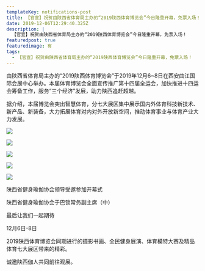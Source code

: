 ```yaml
---
templateKey: notifications-post
title: 【官宣】祝贺由陕西省体育局主办的“2019陕西体育博览会”今日隆重开幕，免票入场！
date: 2019-12-06T12:29:40.325Z
description: |
  【官宣】祝贺由陕西省体育局主办的“2019陕西体育博览会”今日隆重开幕，免票入场！
featuredpost: true
featuredimage: 有
tags:
  - 【官宣】祝贺由陕西省体育局主办的“2019陕西体育博览会”今日隆重开幕，免票入场！
---
```



​ 由陕西省体育局主办的“2019陕西体育博览会”于2019年12月6~8日在西安曲江国际会展中心举办。本届体育博览会全面宣传推广第十四届全运会，加快推进十四运会筹备工作，服务“三个经济”发展，助力陕西追赶超越。
  
​ 据介绍，本届博览会突出智慧体育，分七大展区集中展示国内外体育科技新技术、新产品、新装备，大力拓展体育对内对外开放新空间，推动体育事业与体育产业大力发展。

![](https://demotry.oss-cn-beijing.aliyuncs.com/%E3%80%90%E5%AE%98%E5%AE%A3%E3%80%91%E7%A5%9D%E8%B4%BA%E7%94%B1%E9%99%95%E8%A5%BF%E7%9C%81%E4%BD%93%E8%82%B2%E5%B1%80%E4%B8%BB%E5%8A%9E%E7%9A%84%E2%80%9C2019%E9%99%95%E8%A5%BF%E4%BD%93%E8%82%B2%E5%8D%9A%E8%A7%88%E4%BC%9A%E2%80%9D%E4%BB%8A%E6%97%A5%E9%9A%86%E9%87%8D%E5%BC%80%E5%B9%95%EF%BC%8C%E5%85%8D%E7%A5%A8%E5%85%A5%E5%9C%BA%EF%BC%81/1.jpg)

![](https://demotry.oss-cn-beijing.aliyuncs.com/%E3%80%90%E5%AE%98%E5%AE%A3%E3%80%91%E7%A5%9D%E8%B4%BA%E7%94%B1%E9%99%95%E8%A5%BF%E7%9C%81%E4%BD%93%E8%82%B2%E5%B1%80%E4%B8%BB%E5%8A%9E%E7%9A%84%E2%80%9C2019%E9%99%95%E8%A5%BF%E4%BD%93%E8%82%B2%E5%8D%9A%E8%A7%88%E4%BC%9A%E2%80%9D%E4%BB%8A%E6%97%A5%E9%9A%86%E9%87%8D%E5%BC%80%E5%B9%95%EF%BC%8C%E5%85%8D%E7%A5%A8%E5%85%A5%E5%9C%BA%EF%BC%81/2.jpg)

![](https://demotry.oss-cn-beijing.aliyuncs.com/%E3%80%90%E5%AE%98%E5%AE%A3%E3%80%91%E7%A5%9D%E8%B4%BA%E7%94%B1%E9%99%95%E8%A5%BF%E7%9C%81%E4%BD%93%E8%82%B2%E5%B1%80%E4%B8%BB%E5%8A%9E%E7%9A%84%E2%80%9C2019%E9%99%95%E8%A5%BF%E4%BD%93%E8%82%B2%E5%8D%9A%E8%A7%88%E4%BC%9A%E2%80%9D%E4%BB%8A%E6%97%A5%E9%9A%86%E9%87%8D%E5%BC%80%E5%B9%95%EF%BC%8C%E5%85%8D%E7%A5%A8%E5%85%A5%E5%9C%BA%EF%BC%81/3.jpg)

![](https://demotry.oss-cn-beijing.aliyuncs.com/%E3%80%90%E5%AE%98%E5%AE%A3%E3%80%91%E7%A5%9D%E8%B4%BA%E7%94%B1%E9%99%95%E8%A5%BF%E7%9C%81%E4%BD%93%E8%82%B2%E5%B1%80%E4%B8%BB%E5%8A%9E%E7%9A%84%E2%80%9C2019%E9%99%95%E8%A5%BF%E4%BD%93%E8%82%B2%E5%8D%9A%E8%A7%88%E4%BC%9A%E2%80%9D%E4%BB%8A%E6%97%A5%E9%9A%86%E9%87%8D%E5%BC%80%E5%B9%95%EF%BC%8C%E5%85%8D%E7%A5%A8%E5%85%A5%E5%9C%BA%EF%BC%81/4.jpg)

![](https://demotry.oss-cn-beijing.aliyuncs.com/%E3%80%90%E5%AE%98%E5%AE%A3%E3%80%91%E7%A5%9D%E8%B4%BA%E7%94%B1%E9%99%95%E8%A5%BF%E7%9C%81%E4%BD%93%E8%82%B2%E5%B1%80%E4%B8%BB%E5%8A%9E%E7%9A%84%E2%80%9C2019%E9%99%95%E8%A5%BF%E4%BD%93%E8%82%B2%E5%8D%9A%E8%A7%88%E4%BC%9A%E2%80%9D%E4%BB%8A%E6%97%A5%E9%9A%86%E9%87%8D%E5%BC%80%E5%B9%95%EF%BC%8C%E5%85%8D%E7%A5%A8%E5%85%A5%E5%9C%BA%EF%BC%81/5.jpg)

陕西省健身瑜伽协会领导受邀参加开幕式

陕西省健身瑜伽协会于巴锁常务副主席（中）

 

最后让我们一起期待

12月6日-8日  

2019陕西体育博览会同期进行的摄影书画、全民健身展演、体育模特大赛及精品体育七大展区带来的精彩。

诚邀陕西伽人共同前往观展。